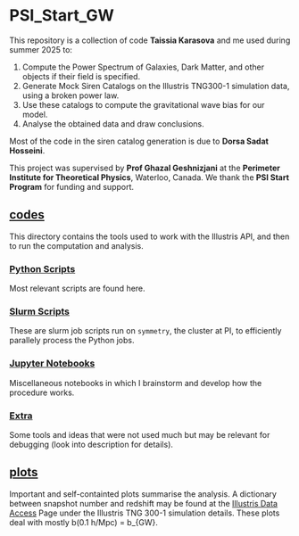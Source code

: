 # PSI_Start_GW
This repository is a collection of code **Taissia Karasova** and me used during summer 2025 to:
1. Compute the Power Spectrum of Galaxies, Dark Matter, and other objects if their field is specified.
2. Generate Mock Siren Catalogs on the Illustris TNG300-1 simulation data, using a broken power law.
3. Use these catalogs to compute the gravitational wave bias for our model.
4. Analyse the obtained data and draw conclusions.

Most of the code in the siren catalog generation is due to **Dorsa Sadat Hosseini**. 

This project was supervised by **Prof Ghazal Geshnizjani** at the **Perimeter Institute for Theoretical Physics**, Waterloo, Canada. 
We thank the **PSI Start Program** for funding and support.

## [codes](PSI_Start_GW/codes/) 
This directory contains the tools used to work with the Illustris API, and then to run the computation and analysis. 

### [Python Scripts]("PSI_Start_GW/codes/Python%20Scripts/")
Most relevant scripts are found here.

### [Slurm Scripts]("PSI_Start_GW/codes/Slurm%20Scripts/")
These are slurm job scripts run on `symmetry`, the cluster at PI, to efficiently parallely process the Python jobs.

### [Jupyter Notebooks](PSI_Start_GW/codes/Jupyter%20Notebooks/)
Miscellaneous notebooks in which I brainstorm and develop how the procedure works.

### [Extra](PSI_Start_GW/codes/Extra/)
Some tools and ideas that were not used much but may be relevant for debugging (look into description for details). 

## [plots](PSI_Start_GW/plots/)
Important and self-containted plots summarise the analysis. A dictionary between snapshot number and redshift may be found at the [Illustris Data Access](https://www.tng-project.org/data/) Page under the Illustris TNG 300-1 simulation details. 
These plots deal with mostly b(0.1 h/Mpc) = b_{GW}. 


